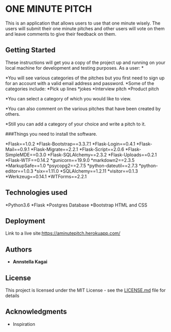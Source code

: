# ONE MINUTE PITCH

This is an application that allows users to use that one minute wisely. The users will submit their one minute pitches and other users will vote on them and leave comments to give their feedback on them.

## Getting Started

These instructions will get you a copy of the project up and running on your local machine for development and testing purposes. 
As a user:
*

*You will see various categories of the pitches but you first need to sign up for an account with a valid email address and password.
*Some of the categories include:
  *Pick up lines 
  *jokes
  *Interview pitch
  *Product pitch

*You can select a category of which you would like to view.

*You can also comment on the various pitches that have been created by others.

*Still you can add a category of your choice and write a pitch to it.

###Things you need to install the software.

*Flask==1.0.2
*Flask-Bootstrap==3.3.7.1
*Flask-Login==0.4.1
*Flask-Mail==0.9.1
*Flask-Migrate==2.2.1
*Flask-Script==2.0.6
*Flask-SimpleMDE==0.3.0
*Flask-SQLAlchemy==2.3.2
*Flask-Uploads==0.2.1
*Flask-WTF==0.14.2
*gunicorn==19.9.0
*markdown2==2.3.5
*MarkupSafe==1.0
*psycopg2==2.7.5
*python-dateutil==2.7.3
*python-editor==1.0.3
*six==1.11.0
*SQLAlchemy==1.2.11
*visitor==0.1.3
*Werkzeug==0.14.1
*WTForms==2.2.1


## Technologies used

*Python3.6
*Flask
*Postgres Database
*Bootstrap
HTML and CSS


## Deployment

Link to a live site:https://aminutepitch.herokuapp.com/


## Authors

* **Annstella Kagai** 

## License

This project is licensed under the MIT License - see the [LICENSE.md](LICENSE.md) file for details

## Acknowledgments

* Inspiration

